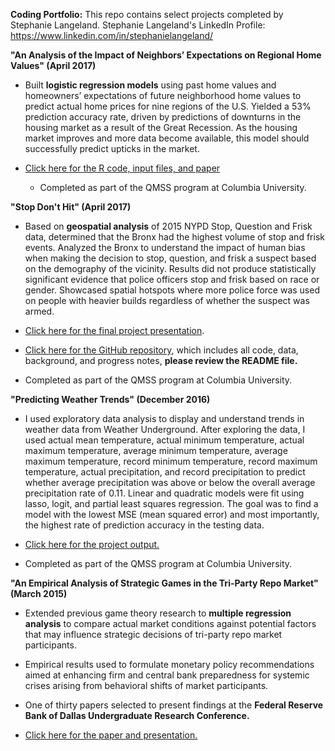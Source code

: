 __Coding Portfolio:__ This repo contains select projects completed by Stephanie Langeland.
Stephanie Langeland's LinkedIn Profile:  https://www.linkedin.com/in/stephanielangeland/



__"An Analysis of the Impact of Neighbors’ Expectations on Regional Home Values" (April 2017)__
   
   * Built __logistic regression models__ using past home values and homeowners’
   expectations of future neighborhood home values to predict actual home prices
   for nine regions of the U.S. Yielded a 53% prediction accuracy rate, driven by
   predictions of downturns in the housing market as a result of the Great Recession.
   As the housing market improves and more data become available, this model should
   successfully predict upticks in the market.  

  * [Click here for the R code, input files, and paper](https://github.com/Slangeland1/Projects/tree/master/An%20Analysis%20of%20the%20Impact%20of%20Neighbors%E2%80%99%20Expectations%20on%20Regional%20Home%20Values_Stephanie%20Langeland) 
   
    * Completed as part of the QMSS program at Columbia University.

__"Stop Don't Hit" (April 2017)__

  * Based on __geospatial analysis__ of 2015 NYPD Stop, Question and Frisk
  data, determined that the Bronx had the highest volume of stop and frisk
  events. Analyzed the Bronx to understand the impact of human bias when
  making the decision to stop, question, and frisk a suspect based on the
  demography of the vicinity. Results did not produce statistically significant
  evidence that police officers stop and frisk based on race or gender. Showcased
  spatial hotspots where more police force was used on people with heavier
  builds regardless of whether the suspect was armed. 

  * [Click here for the final project presentation](https://github.com/amp5/QMSS_G5069_Applied_D_S/blob/master/Reports/Stop%20Don't%20Hit%20Final%20Presentation.pdf).  
   
  * [Click here for the GitHub repository](https://github.com/amp5/QMSS_G5069_Applied_D_S),
    which includes all code, data, background, and progress notes, __please review the README file.__
    
  * Completed as part of the QMSS program at Columbia University.

__"Predicting Weather Trends" (December 2016)__
   
  * I used exploratory data analysis to display and understand trends in weather
  data from Weather Underground. After exploring the data, I used actual mean
  temperature, actual minimum temperature, actual maximum temperature, average
  minimum temperature, average maximum temperature, record minimum temperature,
  record maximum temperature, actual precipitation, and record precipitation to
  predict whether average precipitation was above or below the overall average
  precipitation rate of 0.11. Linear and quadratic models were fit using lasso,
  logit, and partial least squares regression. The goal was to find a model with
  the lowest MSE (mean squared error) and most importantly, the highest rate of
  prediction accuracy in the testing data.
   
  * [Click here for the project output.](https://github.com/Slangeland1/Projects/blob/master/Predicting%20Weather%20Trends.pdf)
   
  * Completed as part of the QMSS program at Columbia University.
   
__"An Empirical Analysis of Strategic Games in the Tri-Party Repo Market" (March 2015)__

  * Extended previous game theory research to __multiple regression analysis__ to
  compare actual market conditions against potential factors that may influence
  strategic decisions of tri-party repo market participants.

  * Empirical results used to formulate monetary policy recommendations aimed
  at enhancing firm and central bank preparedness for systemic crises arising
  from behavioral shifts of market participants.

  * One of thirty papers selected to present findings at the __Federal Reserve__
  __Bank of Dallas Undergraduate Research Conference.__

  * [Click here for the paper and presentation.](https://github.com/Slangeland1/Projects/tree/master/An%20Empirical%20Analysis%20of%20Strategic%20Games%20in%20the%20Tri-Party%20Repo%20Market)

